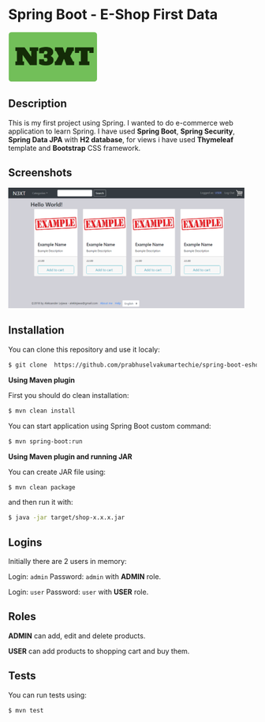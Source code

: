 # **Spring Boot - E-Shop First Data**

<img src="src/main/resources/static/images/brand.png" height=100px width=180>

## Description

This is my first project using Spring. I wanted to do e-commerce web application to learn Spring. I have used **Spring Boot**, **Spring Security**, **Spring Data JPA** with **H2 database**, for views i have used **Thymeleaf** template and **Bootstrap** CSS framework.

## Screenshots

<img src="src/main/resources/static/images/example1.PNG" height=60% width=95%>

## Installation

You can clone this repository and use it localy:
```sh
$ git clone  https://github.com/prabhuselvakumartechie/spring-boot-eshop-firstdata.git 
```

**Using Maven plugin**

First you should do clean installation:
```sh
$ mvn clean install
```
You can start application using Spring Boot custom command:
```sh
$ mvn spring-boot:run
```

**Using Maven plugin and running JAR**

You can create JAR file using:
```sh
$ mvn clean package
```
and then run it with:
```sh
$ java -jar target/shop-x.x.x.jar
```

## Logins

Initially there are 2 users in memory:

Login: ```admin``` Password: ```admin``` with **ADMIN** role.

Login: ```user``` Password: ```user``` with **USER** role.

## Roles

**ADMIN** can add, edit and delete products.

**USER** can add products to shopping cart and buy them.

## Tests


You can run tests using:
```sh
$ mvn test
```

